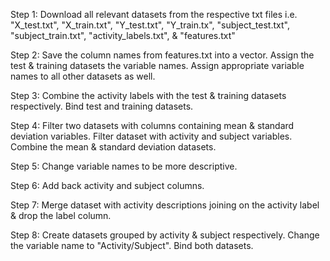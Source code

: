 Step 1: Download all relevant datasets from the respective txt files i.e. "X_test.txt", "X_train.txt", "Y_test.txt", "Y_train.tx", "subject_test.txt", "subject_train.txt", "activity_labels.txt", & "features.txt"

Step 2: Save the column names from features.txt into a vector. Assign the test & training datasets the variable names. Assign appropriate variable names to all other datasets as well.

Step 3: Combine the activity labels with the test & training datasets respectively. Bind test and training datasets.

Step 4: Filter two datasets with columns containing mean & standard deviation variables. Filter dataset with activity and subject variables. Combine the mean & standard deviation datasets.

Step 5: Change variable names to be more descriptive.

Step 6: Add back activity and subject columns. 

Step 7: Merge dataset with activity descriptions joining on the activity label & drop the label column.

Step 8: Create datasets grouped by activity & subject respectively. Change the variable name to "Activity/Subject". Bind both datasets.

